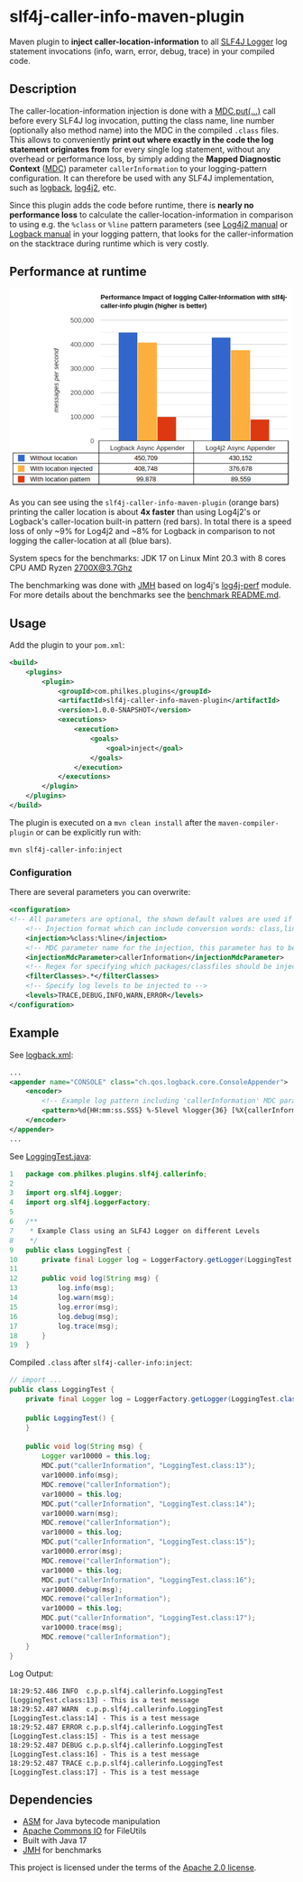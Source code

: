 # slf4j-caller-info-maven-plugin
Maven plugin to **inject caller-location-information** to all [SLF4J Logger](https://www.slf4j.org/api/org/slf4j/Logger.html) log statement invocations (info, warn, error, debug, trace) in your compiled code.


## Description
The caller-location-information injection is done with a [MDC.put(...)](https://www.slf4j.org/api/org/slf4j/MDC.html#put-java.lang.String-java.lang.String-) call before every SLF4J log invocation, putting the class name, line number (optionally also method name) into the MDC in the compiled `.class` files. This allows to conveniently **print out where exactly in the code the log statement originates from** for every single log statement, without any overhead or performance loss, by simply adding the **Mapped Diagnostic Context** ([MDC](https://logback.qos.ch/manual/mdc.html)) parameter `callerInformation` to your logging-pattern configuration. It can therefore be used with any SLF4J implementation, such as [logback](https://logback.qos.ch/), [log4j2](https://logging.apache.org/log4j/2.x/), etc.

Since this plugin adds the code before runtime, there is **nearly no performance loss** to calculate the caller-location-information in comparison to using e.g. the `%class` or `%line` pattern parameters (see [Log4j2 manual](https://logging.apache.org/log4j/2.x/manual/layouts.html#Patterns) or [Logback manual](https://logback.qos.ch/manual/layouts.html#class) in your logging pattern, that looks for the caller-information on the stacktrace during runtime which is very costly.

## Performance at runtime

<img src="./benchmark/results/results.png" width="500">

As you can see using the `slf4j-caller-info-maven-plugin` (orange bars) printing the caller location is about **4x faster** than using Log4j2's or Logback's caller-location built-in pattern (red bars). In total there is a speed loss of only ~9% for Log4j2 and ~8% for Logback in comparison to not logging the caller-location at all (blue bars).

System specs for the benchmarks:
JDK 17 on Linux Mint 20.3 with 8 cores CPU AMD Ryzen 2700X@3.7Ghz

The benchmarking was done with [JMH](https://github.com/openjdk/jmh) based on log4j's [log4j-perf](https://github.com/apache/logging-log4j2) module.
For more details about the benchmarks see the [benchmark README.md](./benchmark/README.md).

## Usage
Add the plugin to your `pom.xml`:
```xml
<build>
    <plugins>
        <plugin>
            <groupId>com.philkes.plugins</groupId>
            <artifactId>slf4j-caller-info-maven-plugin</artifactId>
            <version>1.0.0-SNAPSHOT</version>
            <executions>
                <execution>
                    <goals>
                        <goal>inject</goal>
                    </goals>
                </execution>
            </executions>
        </plugin>
    </plugins>
</build>

```
The plugin is executed on a `mvn clean install` after the `maven-compiler-plugin` or can be explicitly run with:
```shell
mvn slf4j-caller-info:inject
```

### Configuration
There are several parameters you can overwrite:
```xml
<configuration>
<!-- All parameters are optional, the shown default values are used if they are not overwritten in your pom.xml --> 
    <!-- Injection format which can include conversion words: class,line,method -->
    <injection>%class:%line</injection>
    <!-- MDC parameter name for the injection, this parameter has to be present in your logging.pattern ('%X{callerInformation}') -->
    <injectionMdcParameter>callerInformation</injectionMdcParameter>
    <!-- Regex for specifying which packages/classfiles should be injected into -->
    <filterClasses>.*</filterClasses>
    <!-- Specify log levels to be injected to -->
    <levels>TRACE,DEBUG,INFO,WARN,ERROR</levels>
</configuration>
```

## Example
See [logback.xml](plugin/src/test/resources/logback.xml):
```xml
...
<appender name="CONSOLE" class="ch.qos.logback.core.ConsoleAppender">
    <encoder>
        <!-- Example log pattern including 'callerInformation' MDC parameter -->
        <pattern>%d{HH:mm:ss.SSS} %-5level %logger{36} [%X{callerInformation}] - %msg%n</pattern>
    </encoder>
</appender>
...
```
See [LoggingTest.java](plugin/src/test/java/com/philkes/plugins/slf4j/callerinfo/LoggingTest.java):
```java
1   package com.philkes.plugins.slf4j.callerinfo;
2
3   import org.slf4j.Logger;
4   import org.slf4j.LoggerFactory;
5
6   /**
7    * Example Class using an SLF4J Logger on different Levels
8    */
9   public class LoggingTest {
10      private final Logger log = LoggerFactory.getLogger(LoggingTest.class);
11
12      public void log(String msg) {
13          log.info(msg);
14          log.warn(msg);
15          log.error(msg);
16          log.debug(msg);
17          log.trace(msg);
18      }
19  }
```

Compiled `.class` after `slf4j-caller-info:inject`:
```java
// import ...
public class LoggingTest {
    private final Logger log = LoggerFactory.getLogger(LoggingTest.class);

    public LoggingTest() {
    }

    public void log(String msg) {
        Logger var10000 = this.log;
        MDC.put("callerInformation", "LoggingTest.class:13");
        var10000.info(msg);
        MDC.remove("callerInformation");
        var10000 = this.log;
        MDC.put("callerInformation", "LoggingTest.class:14");
        var10000.warn(msg);
        MDC.remove("callerInformation");
        var10000 = this.log;
        MDC.put("callerInformation", "LoggingTest.class:15");
        var10000.error(msg);
        MDC.remove("callerInformation");
        var10000 = this.log;
        MDC.put("callerInformation", "LoggingTest.class:16");
        var10000.debug(msg);
        MDC.remove("callerInformation");
        var10000 = this.log;
        MDC.put("callerInformation", "LoggingTest.class:17");
        var10000.trace(msg);
        MDC.remove("callerInformation");
    }
}
```
Log Output:
```log
18:29:52.486 INFO  c.p.p.slf4j.callerinfo.LoggingTest [LoggingTest.class:13] - This is a test message
18:29:52.487 WARN  c.p.p.slf4j.callerinfo.LoggingTest [LoggingTest.class:14] - This is a test message
18:29:52.487 ERROR c.p.p.slf4j.callerinfo.LoggingTest [LoggingTest.class:15] - This is a test message
18:29:52.487 DEBUG c.p.p.slf4j.callerinfo.LoggingTest [LoggingTest.class:16] - This is a test message
18:29:52.487 TRACE c.p.p.slf4j.callerinfo.LoggingTest [LoggingTest.class:17] - This is a test message
```

## Dependencies
- [ASM](https://asm.ow2.io/) for Java bytecode manipulation
- [Apache Commons IO](https://commons.apache.org/proper/commons-io/) for FileUtils
- Built with Java 17
- [JMH](https://github.com/openjdk/jmh) for benchmarks


This project is licensed under the terms of the [Apache 2.0 license](https://www.apache.org/licenses/LICENSE-2.0.txt).